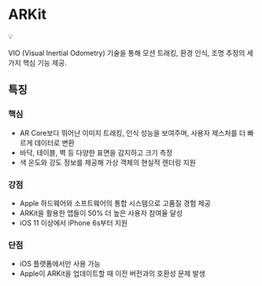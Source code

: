 # ARKit

<aside>
💡

VIO (Visual Inertial Odometry) 기술을 통해 모션 트래킹, 환경 인식, 조명 추정의 세 가지 핵심 기능 제공.

</aside>

## 특징

### 핵심

- AR Core보다 뛰어난 이미지 트래킹, 인식 성능을 보여주며, 사용자 제스처를 더 빠르게 데이터로 변환
- 바닥, 테이블, 벽 등 다양한 표면을 감지하고 크기 측정
- 색 온도와 강도 정보를 제공해 가상 객체의 현실적 렌더링 지원

### 강점

- Apple 하드웨어와 소프트웨어의 통합 시스템으로 고품질 경험 제공
- ARKit을 활용한 앱들이 50% 더 높은 사용자 참여율 달성
- iOS 11 이상에서 iPhone 6s부터 지원

### 단점

- iOS 플랫폼에서만 사용 가능
- Apple이 ARKit을 업데이트할 때 이전 버전과의 호환성 문제 발생